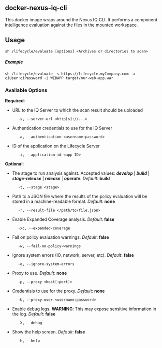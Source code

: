 <!--

    Copyright (c) 2019-present Sonatype, Inc. All rights reserved.
    Includes the third-party code listed at http://links.sonatype.com/products/nexus/attributions.
    "Sonatype" is a trademark of Sonatype, Inc.

-->
## docker-nexus-iq-cli

This docker image wraps around the Nexus IQ CLI. It performs a component intelligence evaluation against the files in the mounted workspace.

## Usage
```
sh /lifecycle/evaluate [options] <Archives or directories to scan>
```

##### _Example_
```
sh /lifecycle/evaluate -s https://lifecycle.myCompany.com -a ciUser:ciPassword -i WEBAPP target/our-web-app.war 
```
 
### Available Options
**Required**:  
* URL to the IQ Server to which the scan result should be uploaded
```
      -s, --server-url <http[s]://...>
```
* Authentication credentials to use for the IQ Server
```
      -a, --authentication <username:password>
```
* ID of the application on the Lifecycle Server
```
      -i, --application-id <app ID>
```
**Optional**:

* The stage to run analysis against. Accepted values: **_develop_** | **_build_** | **_stage-release_** | **_release_** | **_operate_**.  _Default_: **build**
```
      -t, --stage <stage>
```
* Path to a JSON file where the results of the policy evaluation will be stored in a machine-readable format.  _Default_: **none**
```
      -r, --result-file </path/to/file.json>
```
* Enable Expanded Coverage analysis.  _Default_: **false**
```
      -xc, --expanded-coverage
```
* Fail on policy evaluation warnings.  _Default_: **false**
```
      -w, --fail-on-policy-warnings
```
* Ignore system errors (IO, network, server, etc).  _Default_: **false**
```
      -e, --ignore-system-errors
```
* Proxy to use.  _Default_: **none**
```
      -p, --proxy <host[:port]>
```
* Credentials to use for the proxy.  _Default_: **none**
```
      -U, --proxy-user <username:password>
```
* Enable debug logs. **WARNING**: This may expose sensitive information in the log.  _Default_: **false**
```
      -X, --debug
```
* Show the help screen.  _Default_: **false**
```
      -h, --help
```